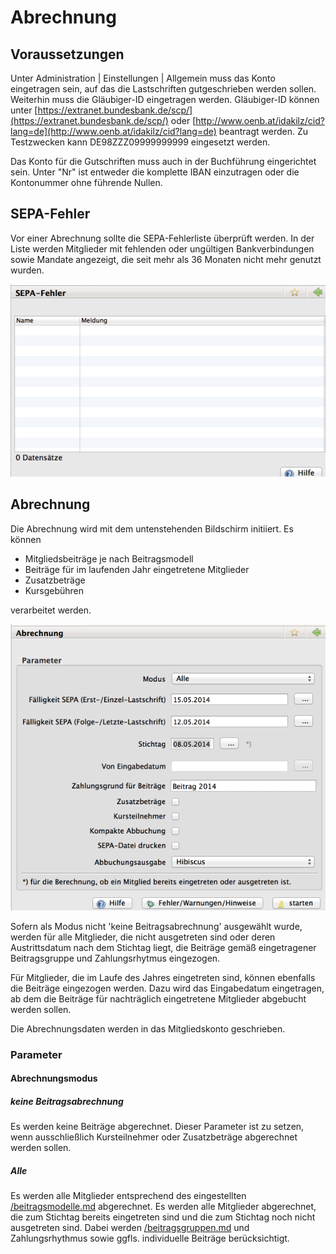 # Abrechnung

## Voraussetzungen

Unter Administration \| Einstellungen \| Allgemein muss das Konto eingetragen sein, auf das die Lastschriften gutgeschrieben werden sollen. Weiterhin muss die Gläubiger-ID eingetragen werden. Gläubiger-ID können unter [https://extranet.bundesbank.de/scp/](https://extranet.bundesbank.de/scp/) oder [http://www.oenb.at/idakilz/cid?lang=de](http://www.oenb.at/idakilz/cid?lang=de) beantragt werden. Zu Testzwecken kann DE98ZZZ09999999999 eingesetzt werden.

Das Konto für die Gutschriften muss auch in der Buchführung eingerichtet sein. Unter "Nr" ist entweder die komplette IBAN einzutragen oder die Kontonummer ohne führende Nullen.

## SEPA-Fehler

Vor einer Abrechnung sollte die SEPA-Fehlerliste überprüft werden. In der Liste werden Mitglieder mit fehlenden oder ungültigen Bankverbindungen sowie Mandate angezeigt, die seit mehr als 36 Monaten nicht mehr genutzt wurden.

![](/assets/SEPAFehler.png)

## Abrechnung

Die Abrechnung wird mit dem untenstehenden Bildschirm initiiert. Es können

* Mitgliedsbeiträge je nach Beitragsmodell
* Beiträge für im laufenden Jahr eingetretene Mitglieder
* Zusatzbeträge
* Kursgebühren

verarbeitet werden.

![](/assets/Abrechnung.png)

Sofern als Modus nicht 'keine Beitragsabrechnung' ausgewählt wurde, werden für alle Mitglieder, die nicht ausgetreten sind oder deren Austrittsdatum nach dem Stichtag liegt, die Beiträge gemäß eingetragener Beitragsgruppe und Zahlungsrhytmus eingezogen.

Für Mitglieder, die im Laufe des Jahres eingetreten sind, können ebenfalls die Beiträge eingezogen werden. Dazu wird das Eingabedatum eingetragen, ab dem die Beiträge für nachträglich eingetretene Mitglieder abgebucht werden sollen.

Die Abrechnungsdaten werden in das Mitgliedskonto geschrieben.

### Parameter

#### Abrechnungsmodus

##### keine Beitragsabrechnung

Es werden keine Beiträge abgerechnet. Dieser Parameter ist zu setzen, wenn ausschließlich Kursteilnehmer oder Zusatzbeträge abgerechnet werden sollen.

##### Alle

Es werden alle Mitglieder entsprechend des eingestellten [/beitragsmodelle.md](/beitragsmodelle.md "Beitragsmodell") abgerechnet. Es werden alle Mitglieder abgerechnet, die zum Stichtag bereits eingetreten sind und die zum Stichtag noch nicht ausgetreten sind. Dabei werden [/beitragsgruppen.md](/beitragsgruppen.md) und Zahlungsrhythmus sowie ggfls. individuelle Beiträge berücksichtigt.



